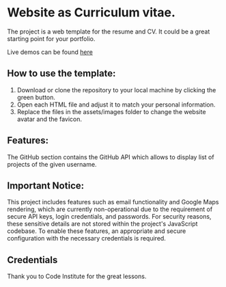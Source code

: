# Website as Curriculum vitae.

The project is a web template for the resume and CV. It could be a great starting point for your portfolio.

Live demos can be found [here](https://dejvoss.github.io/cs_UCD_resume/)

## How to use the template:

1. Download or clone the repository to your local machine by clicking the green button.
2. Open each HTML file and adjust it to match your personal information.
3. Replace the files in the assets/images folder to change the website avatar and the favicon.

## Features:

The GitHub section contains the GitHub API which allows to display list of projects of the given username.

## Important Notice:

This project includes features such as email functionality and Google Maps rendering, which are currently non-operational due to the requirement of secure API keys, login credentials, and passwords. For security reasons, these sensitive details are not stored within the project's JavaScript codebase. To enable these features, an appropriate and secure configuration with the necessary credentials is required.

## Credentials

Thank you to Code Institute for the great lessons.
